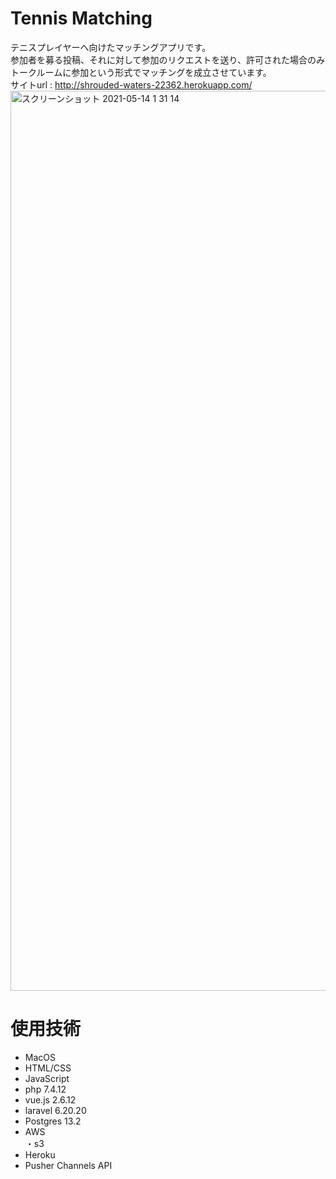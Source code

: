 # Tennis Matching
テニスプレイヤーへ向けたマッチングアプリです。<br>
参加者を募る投稿、それに対して参加のリクエストを送り、許可された場合のみトークルームに参加という形式でマッチングを成立させています。<br>
サイトurl : http://shrouded-waters-22362.herokuapp.com/
<img width="1440" alt="スクリーンショット 2021-05-14 1 31 14" src="https://user-images.githubusercontent.com/75344329/118166373-5d4b2d00-b460-11eb-8720-7ba1d66004db.png">

# 使用技術
<ul>
    <li>MacOS</li>
    <li>HTML/CSS</li>
    <li>JavaScript</li>
    <li>php 7.4.12</li>
    <li>vue.js 2.6.12</li>
    <li>laravel 6.20.20</li>
    <li>Postgres 13.2</li>
    <li>AWS</li>
    ・s3
    <li>Heroku</li>
    <li>Pusher Channels API</li>
</ul>
